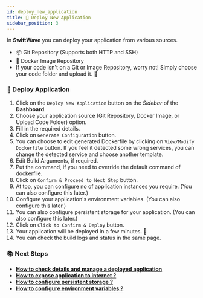 ```yaml
---
id: deploy_new_application
title: 🔨 Deploy New Application
sidebar_position: 3
---
```



In **SwiftWave** you can deploy your application from various sources.
- 📦 Git Repository (Supports both HTTP and SSH)
- 🐳 Docker Image Repository
- If your code isn't on a Git or Image Repository, worry not! Simply choose your code folder and upload it. 📂

### 🚀 Deploy Application
1. Click on the `Deploy New Application` button on the *Sidebar* of the **Dashboard**.
2. Choose your application source (Git Repository, Docker Image, or Upload Code Folder) option.
3. Fill in the required details.
4. Click on `Generate Configuration` button.
5. You can choose to edit generated Dockerfile by clicking on `View/Modify Dockerfile` button. If you feel it detected some wrong services, you can change the detected service and choose another template.
6. Edit Build Arguments, if required.
7. Put the command, if you need to override the default command of dockerfile.
8. Click on `Confirm & Proceed to Next Step` button.
9. At top, you can configure no of application instances you require. (You can also configure this later.)
10. Configure your application's environment variables. (You can also configure this later.)
11. You can also configure persistent storage for your application. (You can also configure this later.)
12. Click on `Click to Confirm & Deploy` button.
13. Your application will be deployed in a few minutes. 🚀
14. You can check the build logs and status in the same page.


### 📚 Next Steps
- [**How to check details and manage a deployed application**](/docs/dashboard/application_details/)
- [**How to expose application to internet ?**](/docs/dashboard/ingress-rules)
- [**How to configure persistent storage ?**](/docs/dashboard/application_details/persistent_volumes)
- [**How to configure environment variables ?**](/docs/dashboard/application_details/environment_variables)
